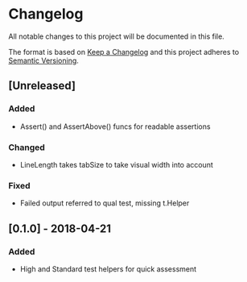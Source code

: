 # Changelog
All notable changes to this project will be documented in this file.

The format is based on [Keep a Changelog](http://keepachangelog.com/en/1.0.0/)
and this project adheres to [Semantic Versioning](http://semver.org/spec/v2.0.0.html).

## [Unreleased]
### Added

- Assert() and AssertAbove() funcs for readable assertions

### Changed

- LineLength takes tabSize to take visual width into account

### Fixed

- Failed output referred to qual test, missing t.Helper

## [0.1.0] - 2018-04-21
### Added

- High and Standard test helpers for quick assessment
